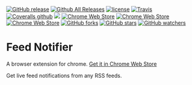 [![GitHub release](https://img.shields.io/github/release/lalugeo/chrome_rss_feed.svg)]()
[![Github All Releases](https://img.shields.io/github/downloads/lalugeo/chrome_rss_feed/total.svg)]()
[![license](https://img.shields.io/github/license/lalugeo/chrome_rss_feed.svg)](./LICENSE.md)
[![Travis](https://travis-ci.org/lalugeo/chrome_rss_feed.svg?branch=master)]()
[![Coveralls github](https://img.shields.io/coveralls/github/lalugeo/chrome_rss_feed.svg)]()
[![](https://img.shields.io/github/issues-raw/lalugeo/chrome_rss_feed.svg)]()
[![Chrome Web Store](https://img.shields.io/chrome-web-store/users/ahkhbblclifmlpabaogeigkcbpldnacf.svg)]()
[![Chrome Web Store](https://img.shields.io/chrome-web-store/stars/ahkhbblclifmlpabaogeigkcbpldnacf.svg)]()
[![Chrome Web Store](https://img.shields.io/chrome-web-store/v/ahkhbblclifmlpabaogeigkcbpldnacf.svg)]()
[![GitHub forks](https://img.shields.io/github/forks/lalugeo/chrome_rss_feed.svg?style=social&label=Fork)]()
[![GitHub stars](https://img.shields.io/github/stars/lalugeo/chrome_rss_feed.svg?style=social&label=Stars)]()
[![GitHub watchers](https://img.shields.io/github/watchers/lalugeo/chrome_rss_feed.svg?style=social&label=Watch)]()
# Feed Notifier
A browser extension for chrome.
 [Get it in Chrome Web Store](https://chrome.google.com/webstore/detail/feed-notifier/ahkhbblclifmlpabaogeigkcbpldnacf)

Get live feed notifications from any RSS feeds.
